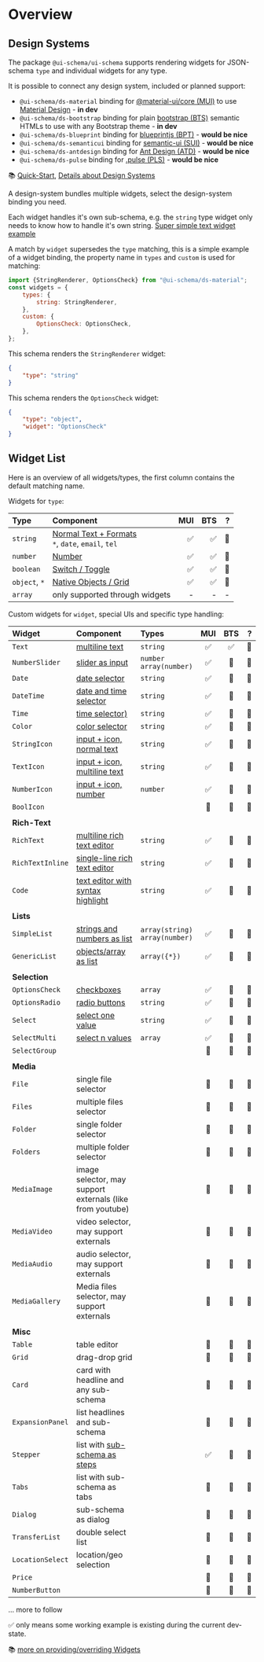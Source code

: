 # Overview

## Design Systems

The package `@ui-schema/ui-schema` supports rendering widgets for JSON-schema `type` and individual widgets for any type.

It is possible to connect any design system, included or planned support:

- `@ui-schema/ds-material` binding for [@material-ui/core (MUI)](https://material-ui.com/) to use [Material Design](https://material.io/) - **in dev**
- `@ui-schema/ds-bootstrap` binding for plain [bootstrap (BTS)](https://getbootstrap.com/) semantic HTMLs to use with any Bootstrap theme - **in dev**
- `@ui-schema/ds-blueprint` binding for [blueprintjs (BPT)](https://blueprintjs.com/docs/) - **would be nice**
- `@ui-schema/ds-semanticui` binding for [semantic-ui (SUI)](https://react.semantic-ui.com/usage/) - **would be nice**
- `@ui-schema/ds-antdesign` binding for [Ant Design (ATD)](https://ant.design/docs/react/introduce) - **would be nice**
- `@ui-schema/ds-pulse` binding for [.pulse (PLS)](https://pulse.heartbeat.ua/components/box) - **would be nice**

📚 [Quick-Start](/quick-start), [Details about Design Systems](/docs/design-systems)

A design-system bundles multiple widgets, select the design-system binding you need.

Each widget handles it's own sub-schema, e.g. the `string` type widget only needs to know how to handle it's own string. [Super simple text widget example](/docs/core/#simplest-text-widget)

A match by `widget` supersedes the `type` matching, this is a simple example of a widget binding, the property name in `types` and `custom` is used for matching: 

```js
import {StringRenderer, OptionsCheck} from "@ui-schema/ds-material";
const widgets = {
    types: {
        string: StringRenderer,
    },
    custom: {
        OptionsCheck: OptionsCheck,
    },
};
```

This schema renders the `StringRenderer` widget:

```json
{
    "type": "string"
}
```

This schema renders the `OptionsCheck` widget:

```json
{
    "type": "object",
    "widget": "OptionsCheck"
}
```

## Widget List

Here is an overview of all widgets/types, the first column contains the default matching name.

Widgets for `type`:

| Type         | Component            | MUI | BTS | ? |
| :---         | :---                 | ---: | ---: | ---: | 
| `string`     | [Normal Text + Formats](/docs/widgets/TextField)<br>`*`, `date`, `email`, `tel` | ✅ | ✅ | 🔵 |
| `number`     | [Number](/docs/widgets/TextField)     | ✅ | ✅ | 🔵 |
| `boolean`    | [Switch / Toggle](/docs/widgets/Switch) | ✅ | ✅ | 🔵 |
| `object`, `*` | [Native Objects / Grid](/docs/widgets/GridHandler) | ✅ | ✅ | 🔵 |
| `array`      | only supported through widgets | - | - | - |

Custom widgets for `widget`, special UIs and specific type handling:

| Widget       | Component | Types | MUI | BTS | ? |
| :---         | :----     | :----     | :---: | :---: | ---: |
| `Text`       | [multiline text](/docs/widgets/TextField) | `string` | ✅ | ✅ | 🔵 |
| `NumberSlider` | [slider as input](/docs/widgets/NumberSlider) | `number`<br>`array(number)` | ✅ | 🔵 | 🔵 |
| `Date`       | [date selector](/docs/widgets/DateTimePickers) | `string` | ✅ | 🔵 | 🔵 |
| `DateTime`   | [date and time selector](/docs/widgets/DateTimePickers) | `string` | ✅ | 🔵 | 🔵 |
| `Time`       | [time selector)](/docs/widgets/DateTimePickers) | `string` | ✅ | 🔵 | 🔵 |
| `Color`      | [color selector](/docs/widgets/Color) | `string` | ✅ | 🔵 | 🔵 |
| `StringIcon` | [input + icon, normal text](/docs/widgets/TextField) | `string` | ✅ | 🔵 | 🔵 |
| `TextIcon`   | [input + icon, multiline text](/docs/widgets/TextField) | `string` | ✅ | 🔵 | 🔵 |
| `NumberIcon` | [input + icon, number](/docs/widgets/TextField) | `number` | ✅ | 🔵 | 🔵 |
| `BoolIcon`   |    | | 🔵 | 🔵 | 🔵 |
| | | | | | |
| **Rich-Text** | | | | | |
| `RichText`   | [multiline rich text editor](/docs/widgets/RichText) | `string` | ✅ | 🔵 | 🔵 |
| `RichTextInline` | [single-line rich text editor](/docs/widgets/RichText) | `string` | ✅ | 🔵 | 🔵 |
| `Code`       | [text editor with syntax highlight](/docs/widgets/Code) | `string` | ✅ | 🔵 | 🔵 |
| | | | | | |
| **Lists** | | | | | |
| `SimpleList` | [strings and numbers as list](/docs/widgets/SimpleList) | `array(string)`<br>`array(number)` | ✅ | 🔵 | 🔵 |
| `GenericList` | [objects/array as list](/docs/widgets/SimpleList) | `array({*})` | ✅ | 🔵 | 🔵 |
| | | | | | |
| **Selection** | | | | | |
| `OptionsCheck` | [checkboxes](/docs/widgets/OptionsList)  | `array` | ✅ | 🔵 | 🔵 |
| `OptionsRadio` | [radio buttons](/docs/widgets/OptionsList) | `string` | ✅ | 🔵 | 🔵 |
| `Select`     | [select one value](/docs/widgets/Select) | `string` | ✅ | 🔵 | 🔵 |
| `SelectMulti`  | [select n values](/docs/widgets/Select) | `array` | ✅ | 🔵 | 🔵 |
| `SelectGroup`  |    | | 🔵 | 🔵 | 🔵 |
| | | | | | |
| **Media** | | | | | |
| `File`       | single file selector   | | 🔵 | 🔵 | 🔵 |
| `Files`      | multiple files selector  | | 🔵 | 🔵 | 🔵 |
| `Folder`     | single folder selector | | 🔵 | 🔵 | 🔵 |
| `Folders`    | multiple folder selector  |  | 🔵 | 🔵 | 🔵 |
| `MediaImage` | image selector, may support externals (like from youtube) | | 🔵 | 🔵 | 🔵 |
| `MediaVideo` | video selector, may support externals | | 🔵 | 🔵 | 🔵 |
| `MediaAudio` | audio selector, may support externals | | 🔵 | 🔵 | 🔵 |
| `MediaGallery` | Media files selector, may support externals | | 🔵 | 🔵 | 🔵 |
| | | | | | |
| **Misc** | | | | | |
| `Table`      | table editor  | | 🔵 | 🔵 | 🔵 |
| `Grid`       | drag-drop grid  | | 🔵 | 🔵 | 🔵 |
| `Card` | card with headline and any sub-schema  | | 🔵 | 🔵 | 🔵 |
| `ExpansionPanel` | list headlines and sub-schema  | | 🔵 | 🔵 | 🔵 |
| `Stepper`    | list with [sub-schema as steps](/docs/widgets/Stepper) | | ✅ | 🔵 | 🔵 |
| `Tabs`       | list with sub-schema as tabs | | 🔵 | 🔵 | 🔵 |
| `Dialog`     | sub-schema as dialog | | 🔵 | 🔵 | 🔵 |
| `TransferList` | double select list | | 🔵 | 🔵 | 🔵 |
| `LocationSelect` | location/geo selection | | 🔵 | 🔵 | 🔵 |
| `Price` | | | 🔵 | 🔵 | 🔵 |
| `NumberButton` | | | 🔵 | 🔵 | 🔵 |

... more to follow

✅ only means some working example is existing during the current dev-state.

📚 [more on providing/overriding Widgets](/docs/widgets)
